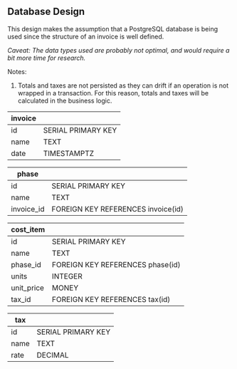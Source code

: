 ## Database Design

This design makes the assumption that a PostgreSQL database is being used since the structure of an invoice is well defined.

_Caveat: The data types used are probably not optimal, and would require a bit more time for research._

Notes:

1. Totals and taxes are not persisted as they can drift if an operation is not wrapped in a transaction. For this reason, totals and taxes will be calculated in the business logic.

| invoice |                    |
| ------- | ------------------ |
| id      | SERIAL PRIMARY KEY |
| name    | TEXT               |
| date    | TIMESTAMPTZ        |

| phase      |                                    |
| ---------- | ---------------------------------- |
| id         | SERIAL PRIMARY KEY                 |
| name       | TEXT                               |
| invoice_id | FOREIGN KEY REFERENCES invoice(id) |

| cost_item  |                                  |
| ---------- | -------------------------------- |
| id         | SERIAL PRIMARY KEY               |
| name       | TEXT                             |
| phase_id   | FOREIGN KEY REFERENCES phase(id) |
| units      | INTEGER                          |
| unit_price | MONEY                            |
| tax_id     | FOREIGN KEY REFERENCES tax(id)   |

| tax  |                    |
| ---- | ------------------ |
| id   | SERIAL PRIMARY KEY |
| name | TEXT               |
| rate | DECIMAL            |
